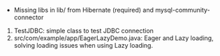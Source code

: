 * Missing libs in lib/ from Hibernate (required) and mysql-community-connector

1. TestJDBC: simple class to test JDBC connection
2. src/com/example/app/EagerLazyDemo.java: Eager and Lazy loading, solving loading issues when using Lazy loading.
